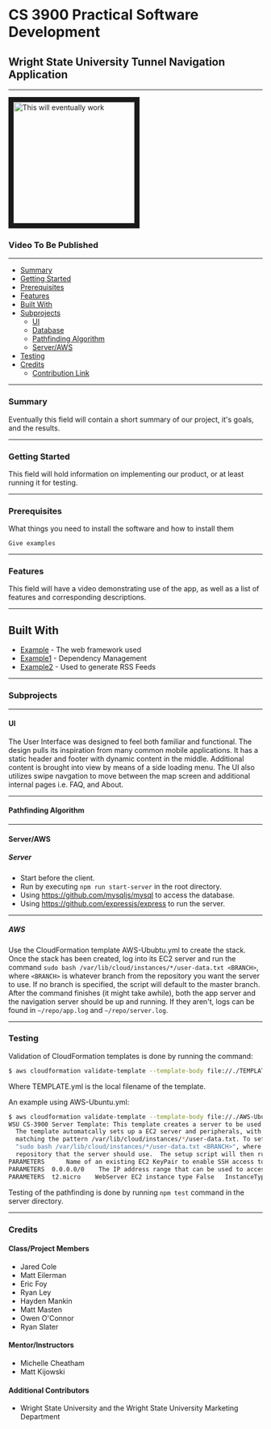 # CS 3900 Practical Software Development
## Wright State University Tunnel Navigation Application
____
<a href="https://www.youtube.com/watch?v=oHg5SJYRHA0" target="_blank"><img 
src="https://i.imgur.com/2YS5Z6x.jpg" 
alt="This will eventually work" width="240" height="240" border="10" /></a>
### Video To Be Published
____
- [Summary](https://github.com/RLey/wsu-tunnel-app/#Summary)
- [Getting Started](https://github.com/RLey/wsu-tunnel-app/#Getting-Started)
- [Prerequisites](https://github.com/RLey/wsu-tunnel-app/#Prerequisites)
- [Features](https://github.com/RLey/wsu-tunnel-app/#Features)
- [Built With](https://github.com/RLey/wsu-tunnel-app/#Built-With)
- [Subprojects](https://github.com/RLey/wsu-tunnel-app/#Subprojects)
  - [UI](https://github.com/RLey/wsu-tunnel-app/#UI)
  - [Database](https://github.com/RLey/wsu-tunnel-app/#Database)
  - [Pathfinding Algorithm](https://github.com/RLey/wsu-tunnel-app/#Pathfinding-Algorithm)
  - [Server/AWS](https://github.com/RLey/wsu-tunnel-app/#Server/AWS)
- [Testing](https://github.com/RLey/wsu-tunnel-app/#Testing)
- [Credits](https://github.com/RLey/wsu-tunnel-app/#Credits)
  - [Contribution Link](https://github.com/RLey/wsu-tunnel-app/#Contribution-Link)

____
### Summary
Eventually this field will contain a short summary of our project, it's goals, and the results.
____
### Getting Started
This field will hold information on implementing our product, or at least running it for testing.
____
### Prerequisites

What things you need to install the software and how to install them

```
Give examples
```
____
### Features
This field will have a video demonstrating use of the app, as well as a list of features and corresponding descriptions.
____
## Built With

* [Example](http://www.dropwizard.io/1.0.2/docs/) - The web framework used
* [Example1](https://maven.apache.org/) - Dependency Management
* [Example2](https://rometools.github.io/rome/) - Used to generate RSS Feeds

____
### Subprojects
____
  #### UI
  The User Interface was designed to feel both familiar and functional.  The design pulls its inspiration from many common mobile applications.  It has a static header and footer with dynamic content in the middle.  Additional content is brought into view by means of a side loading menu.  The UI also utilizes swipe navgation to move between the map screen and additional internal pages i.e. FAQ, and About.
____
  #### Pathfinding Algorithm
____
  #### Server/AWS

  ##### Server
  * Start before the client.
  * Run by executing `npm run start-server` in the root directory.
  * Using https://github.com/mysqljs/mysql to access the database.
  * Using https://github.com/expressjs/express to run the server.
  ____
  ##### AWS

  Use the CloudFormation template AWS-Ububtu.yml to create the stack. Once 
    the stack has been created, log into its EC2 server and run the command 
    `sudo bash /var/lib/cloud/instances/*/user-data.txt <BRANCH>`, where `<BRANCH>` is
    whatever branch from the repository you want the server to use. If no branch is 
    specified, the script will default to the master branch. After the command
    finishes (it might take awhile), both the app server and the navigation server 
    should be up and running.  If they aren't, logs can be found in `~/repo/app.log` 
    and `~/repo/server.log`.
  ____
### Testing

Validation of CloudFormation templates is done by running the command:
```sh
$ aws cloudformation validate-template --template-body file://./TEMPLATE.yml
```
Where TEMPLATE.yml is the local filename of the template.

An example using AWS-Ubuntu.yml:
```sh
$ aws cloudformation validate-template --template-body file://./AWS-Ubuntu.yml
WSU CS-3900 Server Template: This template creates a server to be used by the Spring 2019 CS-3900 project.  
  The template automatcally sets up a EC2 server and peripherals, with a bash script for setup appearing in a file 
  matching the pattern /var/lib/cloud/instances/*/user-data.txt. To setup the server, run the command 
  "sudo bash /var/lib/cloud/instances/*/user-data.txt <BRANCH>", where <BRANCH> is the name of the branch from the git 
  repository that the server should use.  The setup script will then run the start.bash file in that branch.
PARAMETERS		Name of an existing EC2 KeyPair to enable SSH access to the instance	False	KeyName
PARAMETERS	0.0.0.0/0	 The IP address range that can be used to access the EC2 instance	False	SSHLocation
PARAMETERS	t2.micro	WebServer EC2 instance type	False	InstanceType
```

Testing of the pathfinding is done by running `npm test` command in the server directory.
___
### Credits
#### Class/Project Members

* Jared Cole
* Matt Eilerman
* Eric Foy
* Ryan Ley
* Hayden Mankin
* Matt Masten
* Owen O'Connor
* Ryan Slater

#### Mentor/Instructors

* Michelle Cheatham
* Matt Kijowski

#### Additional Contributors
* Wright State University and the Wright State University Marketing Department


